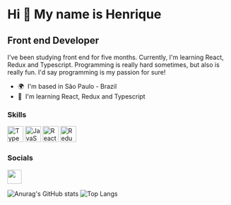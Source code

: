 Hi 👋 My name is Henrique
=========================

Front end Developer
-------------------

I've been studying front end for five months. Currently, I'm learning React, Redux and Typescript. Programming is really hard sometimes, but also is really fun. I'd say programming is my passion for sure!

* 🌍  I'm based in São Paulo - Brazil
* 🧠  I'm learning React, Redux and Typescript

### Skills

<p align="left">
<a href="https://www.typescriptlang.org/" target="_blank" rel="noreferrer"><img src="https://raw.githubusercontent.com/danielcranney/readme-generator/main/public/icons/skills/typescript-colored.svg" width="36" height="36" alt="TypeScript" /></a>
<a href="https://developer.mozilla.org/en-US/docs/Web/JavaScript" target="_blank" rel="noreferrer"><img src="https://raw.githubusercontent.com/danielcranney/readme-generator/main/public/icons/skills/javascript-colored.svg" width="36" height="36" alt="JavaScript" /></a>
<a href="https://reactjs.org/" target="_blank" rel="noreferrer"><img src="https://raw.githubusercontent.com/danielcranney/readme-generator/main/public/icons/skills/react-colored.svg" width="36" height="36" alt="React" /></a>
<a href="https://redux.js.org/" target="_blank" rel="noreferrer"><img src="https://raw.githubusercontent.com/danielcranney/readme-generator/main/public/icons/skills/redux-colored.svg" width="36" height="36" alt="Redux" /></a>
</p>


### Socials

<p align="left"> <a href="https://www.linkedin.com/in/henriquemoreirain/" target="_blank" rel="noreferrer"><img src="https://raw.githubusercontent.com/danielcranney/readme-generator/main/public/icons/socials/linkedin.svg" width="32" height="32" /></a></p>


  ![Anurag's GitHub stats](https://github-readme-stats.vercel.app/api?username=henriquemoreiraa&show_icons=true&&theme=dracula)
  ![Top Langs](https://github-readme-stats.vercel.app/api/top-langs/?username=henriquemoreiraa&layout=compact&theme=dracula)


